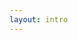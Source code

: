 ```yaml
---
layout: intro
---
```

<Title value="What is AOP?" />

* A Programming Paradigm : Fundamental style or approach for writing computer programs
* Long Term : <Text value="Aspect-Oriented Programming" />
* Goal : Increase <Text value="Modularity" /> by separation of <Text value="Cross-Cutting-Concern" />
* Key Unit : <Text value="Aspect" /> (Object in OOP - Object-Oriented Programming)
* Usage : Logging, Transaction Management, Caching, Middlewares & so on (AOP isn't <Text value="not just Logging" />)
